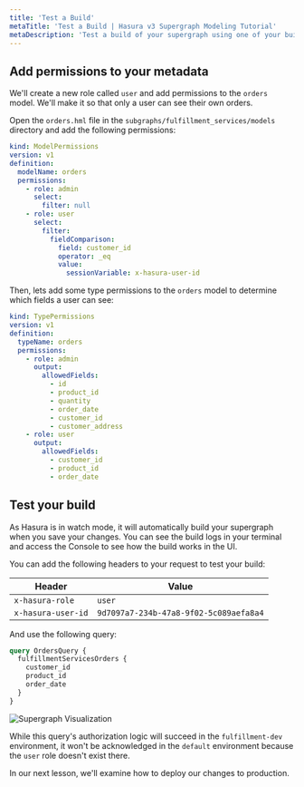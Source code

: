 ```yaml
---
title: 'Test a Build'
metaTitle: 'Test a Build | Hasura v3 Supergraph Modeling Tutorial'
metaDescription: 'Test a build of your supergraph using one of your build profiles.'
---
```


## Add permissions to your metadata

We'll create a new role called `user` and add permissions to the `orders` model. We'll make it so that only a user can
see their own orders.

Open the `orders.hml` file in the `subgraphs/fulfillment_services/models` directory and add the following permissions:

```yaml
kind: ModelPermissions
version: v1
definition:
  modelName: orders
  permissions:
    - role: admin
      select:
        filter: null
    - role: user
      select:
        filter:
          fieldComparison:
            field: customer_id
            operator: _eq
            value:
              sessionVariable: x-hasura-user-id
```

Then, lets add some type permissions to the `orders` model to determine which fields a user can see:

```yaml
kind: TypePermissions
version: v1
definition:
  typeName: orders
  permissions:
    - role: admin
      output:
        allowedFields:
          - id
          - product_id
          - quantity
          - order_date
          - customer_id
          - customer_address
    - role: user
      output:
        allowedFields:
          - customer_id
          - product_id
          - order_date
```

## Test your build

As Hasura is in watch mode, it will automatically build your supergraph when you save your changes. You can see the
build logs in your terminal and access the Console to see how the build works in the UI.

You can add the following headers to your request to test your build:

| Header             | Value                                  |
| ------------------ | -------------------------------------- |
| `x-hasura-role`    | `user`                                 |
| `x-hasura-user-id` | `9d7097a7-234b-47a8-9f02-5c089aefa8a4` |

And use the following query:

```graphql
query OrdersQuery {
  fulfillmentServicesOrders {
    customer_id
    product_id
    order_date
  }
}
```

![Supergraph Visualization](https://graphql-engine-cdn.hasura.io/learn-hasura/assets/backend-stack/v3/supergraph-course/orders-query.png)

While this query's authorization logic will succeed in the `fulfillment-dev` environment, it won't be acknowledged in
the `default` environment because the `user` role doesn't exist there.

In our next lesson, we'll examine how to deploy our changes to production.
